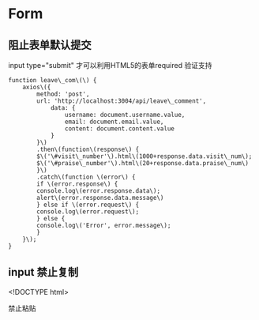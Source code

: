 # Form

## 阻止表单默认提交

input type="submit" 才可以利用HTML5的表单required 验证支持

  
    function leave\_com\(\) {  
        axios\({  
            method: 'post',  
            url: 'http://localhost:3004/api/leave\_comment',  
                data: {  
                    username: document.username.value,  
                    email: document.email.value,  
                    content: document.content.value  
                }  
            }\)  
            .then\(function\(response\) {  
            $\('\#visit\_number'\).html\(1000+response.data.visit\_num\);  
            $\('\#praise\_number'\).html\(20+response.data.praise\_num\)  
            }\)  
            .catch\(function \(error\) {  
            if \(error.response\) {  
            console.log\(error.response.data\);  
            alert\(error.response.data.message\)  
            } else if \(error.request\) {  
            console.log\(error.request\);  
            } else {  
            console.log\('Error', error.message\);  
            }  
        }\);  
    }  


## input 禁止复制

&lt;!DOCTYPE html&gt;

禁止粘贴  

